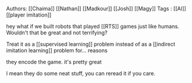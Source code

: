 Authors: [[Chaima]] [[Nathan]] [[Madkour]] [[Josh]] [[Magy]]
Tags   : [[AI]] [[player imitation]]

hey what if we built robots that played [[RTS]] games just like humans. Wouldn't that be great and not terrifying?

Treat it as a [[supervised learning]] problem instead of as a [[indirect imitation learning]] problem for... reasons

they encode the game. it's pretty great

I mean they do some neat stuff, you can reread it if you care.
